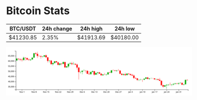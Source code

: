 # Bitcoin Stats

BTC/USDT|24h change|24h high|24h low|
|---|---|---|---|
|$41230.85|2.35%|$41913.69|$40180.00|

<img src="./chart.svg">
